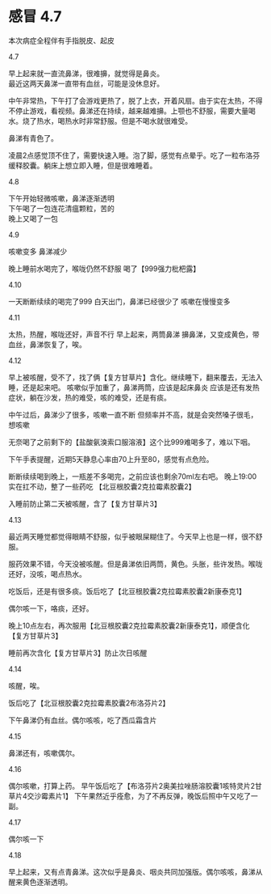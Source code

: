 # 感冒 4.7

本次病症全程伴有手指脱皮、起皮

4.7

早上起来就一直流鼻涕，很难擤，就觉得是鼻炎。  
最近这两天鼻涕一直带有血丝，可能是没休息好。

中午非常热，下午打了会游戏更热了，脱了上衣，开着风扇。由于实在太热，不得不停止游戏，看视频。鼻涕还在持续，越来越难擤。上颚也不舒服，需要大量喝水。烧了热水，喝热水时非常舒服。但是不喝水就很难受。

鼻涕有青色了。

凌晨2点感觉顶不住了，需要快速入睡。泡了脚，感觉有点晕乎。吃了一粒布洛芬缓释胶囊。躺床上想立即入睡，但是很难睡着。

4.8

下午开始轻微咳嗽，鼻涕逐渐透明  
下午喝了一包连花清瘟颗粒，苦的  
晚上又喝了一包

4.9

咳嗽变多
鼻涕减少

晚上睡前水喝完了，喉咙仍然不舒服
喝了【999强力枇杷露】

4.10

一天断断续续的喝完了999
白天出门，鼻涕已经很少了
咳嗽在慢慢变多

4.11

太热，热醒，喉咙还好，声音不行
早上起来，两筒鼻涕
擤鼻涕，又变成黄色，带血丝，鼻涕恢复了，唉。

4.12

早上被咳醒，受不了，找了俩【复方甘草片】含化。继续睡下，翻来覆去，无法入睡，还是起来吧。
咳嗽似乎加重了，鼻涕两筒，应该是起床鼻炎
应该是还有发热症状，躺在沙发，热的难受，咳的难受，还是有痰。

中午过后，鼻涕少了很多，咳嗽一直不断
但频率并不高，就是会突然嗓子很毛，想咳嗽

无奈喝了之前剩下的【盐酸氨溴索口服溶液】这个比999难喝多了，难以下咽。

下午手表提醒，近期5天静息心率由70上升至80，感觉有点危险。

断断续续喝到晚上，一瓶差不多喝完，之前应该也剩余70ml左右吧。
晚上19:00实在扛不动，整了一些药吃
【北豆根胶囊2克拉霉素胶囊2】

入睡前防止第二天被咳醒，含了【复方甘草片3】

4.13

最近两天睡觉都觉得眼睛不舒服，似乎被眼屎糊住了。今天早上也是一样，很不舒服。

服药效果不错，今天没被咳醒。但是鼻涕依旧两筒，黄色。头胀，些许发热。喉咙还好，没咳，喝点热水。

吃饭后，还是有很多痰。饭后吃了【北豆根胶囊2克拉霉素胶囊2新康泰克1】

偶尔咳一下，咯痰，还好。

晚上10点左右，再次服用【北豆根胶囊2克拉霉素胶囊2新康泰克1】，顺便含化【复方甘草片3】

睡前再次含化【复方甘草片3】防止次日咳醒

4.14

咳醒，唉。

饭后吃了【北豆根胶囊2克拉霉素胶囊2布洛芬片2】

下午鼻涕仍有血丝。偶尔咳咳，吃了西瓜霜含片

4.15

鼻涕还有，咳嗽偶尔。

4.16

偶尔咳嗽，打算上药。
早午饭后吃了【布洛芬片2奥美拉唑肠溶胶囊1咳特灵片2甘草片4交沙霉素片1】
下午果然近乎痊愈，为了不再反弹，晚饭后照中午又吃了一副。

4.17

偶尔咳一下

4.18

早上起来，又有点青鼻涕。这次似乎是鼻炎、咽炎共同加强版。偶尔咳咳，鼻涕从醒来黄色逐渐透明。
